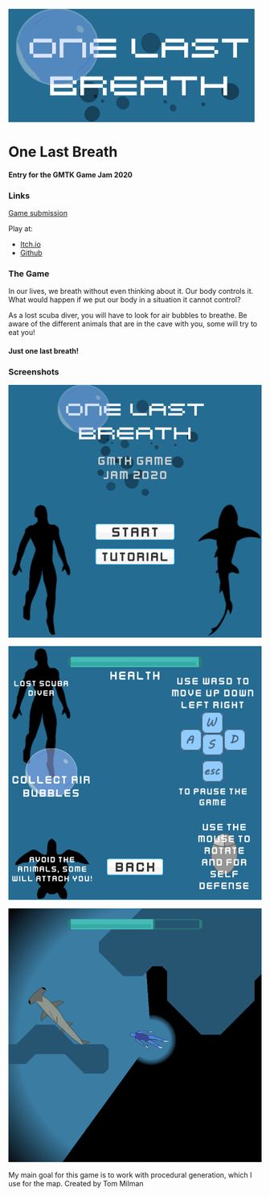 ![Screenshot](/Screenshots/BannerS.png)
# One Last Breath
#### Entry for the GMTK Game Jam 2020

### Links
[Game submission](https://tom1milman.github.io/Keep-It-Alive/)

Play at:
- [Itch.io](https://ldjam.com/events/ludum-dare/46/$177998)
- [Github](https://tom1milman.github.io/One-Last-Breath/)

### The Game
In our lives, we breath without even thinking about it. Our body controls it. 
What would happen if we put our body in a situation it cannot control? 

As a lost scuba diver, you will have to look for air bubbles to breathe.
Be aware of the different animals that are in the cave with you, some will try to eat you!
#### Just one last breath!


### Screenshots
![Screenshot](/Screenshots/MainMenu.png)

![Screenshot](/Screenshots/Tutorial.png)

![Screenshot](/Screenshots/InGame.png)


My main goal for this game is to work with procedural generation, which I use for the map. 
Created by Tom Milman
